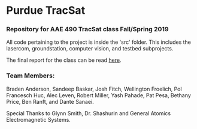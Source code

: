 # Purdue TracSat
### Repository for AAE 490 TracSat class Fall/Spring 2019

All code pertaining to the project is inside the 'src' folder. This includes the lasercom, groundstation, computer vision, and testbed subprojects. 

The final report for the class can be read [here](https://github.com/sbaskar1997/PurdueTracSat/blob/master/docs/TracSat%20Final%20Report.pdf). 


### Team Members:
Braden Anderson, Sandeep Baskar, Josh Fitch, Wellington Froelich, Pol Francesch Huc, Alec Leven, Robert Miller, Yash Pahade, Pat Pesa, Bethany Price, Ben Ranft, and Dante Sanaei.

Special Thanks to Glynn Smith, Dr. Shashurin and General Atomics Electromagnetic Systems.

